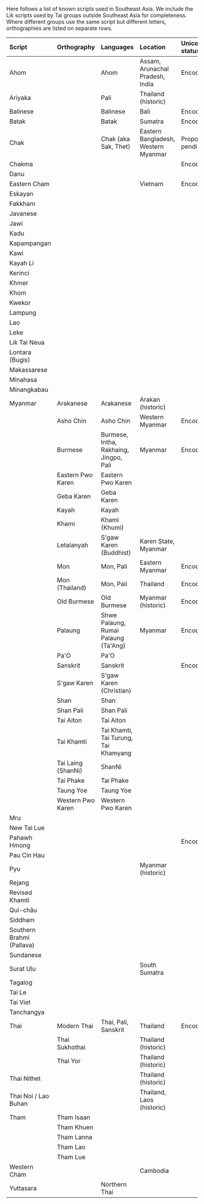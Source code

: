 Here follows a list of known scripts used in Southeast Asia. We include the Lik scripts used by Tai groups outside Southeast Asia for completeness. Where different groups use the same script but different letters, orthographies are listed on separate rows.

| Script                    | Orthography        | Languages                              | Location                               | Unicode status   | Links                                                                                                                    |
|:--------------------------|:-------------------|:---------------------------------------|:---------------------------------------|:-----------------|:-------------------------------------------------------------------------------------------------------------------------|
| Ahom                      |                    | Ahom                                   | Assam, Arunachal Pradesh, India        | Encoded          | [Wikipedia](https://en.wikipedia.org/wiki/Ahom_script)                                                                   |
| Ariyaka                   |                    | Pali                                   | Thailand (historic)                    |                  | [Wikipedia](https://en.wikipedia.org/wiki/Ariyaka_script)<br>[SkyKnowledge](http://skyknowledge.com/ariyaka.htm)         | 
| Balinese                  |                    | Balinese                               | Bali                                   | Encoded          |                                                                                                                          |
| Batak                     |                    | Batak                                  | Sumatra                                | Encoded          | [Wikipedia](https://en.wikipedia.org/wiki/Batak_script)                                                                  |
| Chak                      |                    | Chak (aka Sak, Thet)                   | Eastern Bangladesh,<br>Western Myanmar | Proposal pending | [Fontpad](http://fontpad.co.uk/Documents/Chak_proposal.pdf)                                                              |
| Chakma                    |                    |                                        |                                        | Encoded          |                                                                                                                          |
| Danu                      |                    |                                        |                                        |                  |                                                                                                                          |
| Eastern Cham              |                    |                                        | Vietnam                                | Encoded          |                                                                                                                          |
| Eskayan                   |                    |                                        |                                        |                  |                                                                                                                          |
| Fakkham                   |                    |                                        |                                        |                  |                                                                                                                          |
| Javanese                  |                    |                                        |                                        |                  |                                                                                                                          |
| Jawi                      |                    |                                        |                                        |                  |                                                                                                                          |
| Kadu                      |                    |                                        |                                        |                  |                                                                                                                          |
| Kapampangan               |                    |                                        |                                        |                  |                                                                                                                          |
| Kawi                      |                    |                                        |                                        |                  |                                                                                                                          |
| Kayah Li                  |                    |                                        |                                        |                  |                                                                                                                          |
| Kerinci                   |                    |                                        |                                        |                  |                                                                                                                          |
| Khmer                     |                    |                                        |                                        |                  |                                                                                                                          |
| Khom                      |                    |                                        |                                        |                  |                                                                                                                          |
| Kwekor                    |                    |                                        |                                        |                  |                                                                                                                          |
| Lampung                   |                    |                                        |                                        |                  |                                                                                                                          |
| Lao                       |                    |                                        |                                        |                  |                                                                                                                          |
| Leke                      |                    |                                        |                                        |                  |                                                                                                                          |
| Lik Tai Neua              |                    |                                        |                                        |                  |                                                                                                                          |
| Lontara (Bugis)           |                    |                                        |                                        |                  |                                                                                                                          |
| Makassarese               |                    |                                        |                                        |                  |                                                                                                                          |
| Minahasa                  |                    |                                        |                                        |                  |                                                                                                                          |
| Minangkabau               |                    |                                        |                                        |                  |                                                                                                                          |
| Myanmar                   | Arakanese          | Arakanese                              | Arakan (historic)                      |                  |                                                                                                                          |
|                           | Asho Chin          | Asho Chin                              | Western Myanmar                        | Encoded          |                                                                                                                          |
|                           | Burmese            | Burmese, Intha, Rakhaing, Jingpo, Pali | Myanmar                                | Encoded          |                                                                                                                          |
|                           | Eastern Pwo Karen  | Eastern Pwo Karen                      |                                        |                  |                                                                                                                          |
|                           | Geba Karen         | Geba Karen                             |                                        |                  |                                                                                                                          |
|                           | Kayah              | Kayah                                  |                                        |                  |                                                                                                                          |
|                           | Khami              | Khami (Khumi)                          |                                        |                  |                                                                                                                          |
|                           | Letalanyah         | S'gaw Karen (Buddhist)                 | Karen State, Myanmar                   |                  |                                                                                                                          |
|                           | Mon                | Mon, Pali                              | Eastern Myanmar                        | Encoded          |                                                                                                                          |
|                           | Mon (Thailand)     | Mon, Pali                              | Thailand                               | Encoded          |                                                                                                                          |
|                           | Old Burmese        | Old Burmese                            | Myanmar (historic)                     | Encoded          |                                                                                                                          |
|                           | Palaung            | Shwe Palaung, Rumai Palaung (Ta'Ang)   | Myanmar                                | Encoded          |                                                                                                                          |
|                           | Pa'O               | Pa'O                                   |                                        |                  |                                                                                                                          |
|                           | Sanskrit           | Sanskrit                               |                                        | Encoded          |                                                                                                                          |
|                           | S'gaw Karen        | S'gaw Karen (Christian)                |                                        |                  |                                                                                                                          |
|                           | Shan               | Shan                                   |                                        |                  |                                                                                                                          |
|                           | Shan Pali          | Shan Pali                              |                                        |                  |                                                                                                                          |
|                           | Tai Aiton          | Tai Aiton                              |                                        |                  |                                                                                                                          |
|                           | Tai Khamti         | Tai Khamti, Tai Turung, Tai Khamyang   |                                        |                  |                                                                                                                          |
|                           | Tai Laing (ShanNi) | ShanNi                                 |                                        |                  |                                                                                                                          |
|                           | Tai Phake          | Tai Phake                              |                                        |                  |                                                                                                                          |
|                           | Taung Yoe          | Taung Yoe                              |                                        |                  |                                                                                                                          |
|                           | Western Pwo Karen  | Western Pwo Karen                      |                                        |                  |                                                                                                                          |
| Mru                       |                    |                                        |                                        |                  |                                                                                                                          |
| New Tai Lue               |                    |                                        |                                        |                  |                                                                                                                          |
| Pahawh Hmong              |                    |                                        |                                        | Encoded          | [Wikipedia](https://en.wikipedia.org/wiki/Pahawh_Hmong)                                                                  |
| Pau Cin Hau               |                    |                                        |                                        |                  |                                                                                                                          |
| Pyu                       |                    |                                        | Myanmar (historic)                     |                  |                                                                                                                          |
| Rejang                    |                    |                                        |                                        |                  | [Wikipedia](https://en.wikipedia.org/wiki/Rejang_alphabet)                                                               |
| Revised Khamti            |                    |                                        |                                        |                  |                                                                                                                          |
| Qui-châu                  |                    |                                        |                                        |                  |                                                                                                                          |
| Siddham                   |                    |                                        |                                        |                  |                                                                                                                          |
| Southern Brahmi (Pallava) |                    |                                        |                                        |                  |                                                                                                                          |
| Sundanese                 |                    |                                        |                                        |                  |                                                                                                                          |
| Surat Ulu                 |                    |                                        | South Sumatra                          |                  |                                                                                                                          |
| Tagalog                   |                    |                                        |                                        |                  |                                                                                                                          |
| Tai Le                    |                    |                                        |                                        |                  |                                                                                                                          |
| Tai Viet                  |                    |                                        |                                        |                  |                                                                                                                          |
| Tanchangya                |                    |                                        |                                        |                  |                                                                                                                          |
| Thai                      | Modern Thai        | Thai, Pali, Sanskrit                   | Thailand                               | Encoded          |                                                                                                                          |
|                           | Thai Sukhothai     |                                        | Thailand (historic)                    |                  |                                                                                                                          |
|                           | Thai Yor           |                                        | Thailand (historic)                    |                  |                                                                                                                          |
| Thai Nithet               |                    |                                        | Thailand (historic)                    |                  |                                                                                                                          |
| Thai Noi / Lao Buhan      |                    |                                        | Thailand, Laos (historic)              |                  |                                                                                                                          |
| Tham                      | Tham Isaan         |                                        |                                        |                  |                                                                                                                          |
|                           | Tham Khuen         |                                        |                                        |                  |                                                                                                                          |
|                           | Tham Lanna         |                                        |                                        |                  |                                                                                                                          |
|                           | Tham Lao           |                                        |                                        |                  |                                                                                                                          |
|                           | Tham Lue           |                                        |                                        |                  |                                                                                                                          |
| Western Cham              |                    |                                        | Cambodia                               |                  |                                                                                                                          |
| Yuttasara                 |                    | Northern Thai                          |                                        |                  |                                                                                                                          |


